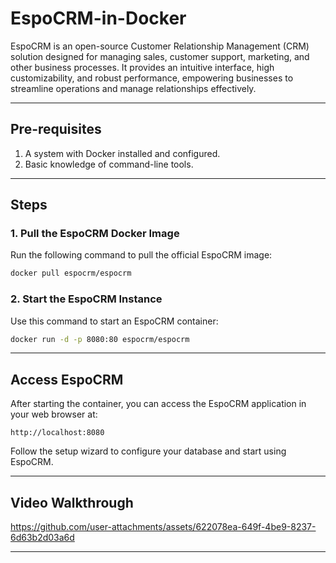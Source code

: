 # **EspoCRM-in-Docker**

EspoCRM is an open-source Customer Relationship Management (CRM) solution designed for managing sales, customer support, marketing, and other business processes. It provides an intuitive interface, high customizability, and robust performance, empowering businesses to streamline operations and manage relationships effectively.

---

## **Pre-requisites**
1. A system with Docker installed and configured.
2. Basic knowledge of command-line tools.

---

## **Steps**

### **1. Pull the EspoCRM Docker Image**

Run the following command to pull the official EspoCRM image:
```bash
docker pull espocrm/espocrm
```

### **2. Start the EspoCRM Instance**

Use this command to start an EspoCRM container:
```bash
docker run -d -p 8080:80 espocrm/espocrm
```

---

## **Access EspoCRM**

After starting the container, you can access the EspoCRM application in your web browser at:
```
http://localhost:8080
```

Follow the setup wizard to configure your database and start using EspoCRM.

---

## **Video Walkthrough**

https://github.com/user-attachments/assets/622078ea-649f-4be9-8237-6d63b2d03a6d

---

